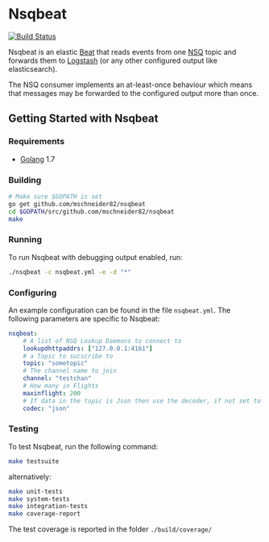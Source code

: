 # Nsqbeat

[![Build Status](https://travis-ci.org/mschneider82/nsqbeat.svg?branch=master)](https://travis-ci.org/mschneider82/nsqbeat)

Nsqbeat is an elastic [Beat](https://www.elastic.co/products/beats) that reads
events from one [NSQ](https://nsq.io) topic and forwards them to
[Logstash](https://www.elastic.co/products/logstash) (or any other configured output like elasticsearch).

The NSQ consumer implements an at-least-once behaviour which means that
messages may be forwarded to the configured output more than once.

## Getting Started with Nsqbeat

### Requirements

* [Golang](https://golang.org/dl/) 1.7

### Building

```sh
# Make sure $GOPATH is set
go get github.com/mschneider82/nsqbeat
cd $GOPATH/src/github.com/mschneider82/nsqbeat
make
```

### Running

To run Nsqbeat with debugging output enabled, run:

```sh
./nsqbeat -c nsqbeat.yml -e -d "*"
```

### Configuring

An example configuration can be found in the file `nsqbeat.yml`. The following
parameters are specific to Nsqbeat:

```yaml
nsqbeat:
    # A list of NSQ Lookup Daemons to connect to
    lookupdhttpaddrs: ["127.0.0.1:4161"]
    # a Topic to sucscribe to
    topic: "sometopic"
    # The channel name to join
    channel: "testchan"
    # How many in Flights
    maxinflight: 200
    # If data in the topic is Json then use the decoder, if not set to something else like plain
    codec: "json"

```

### Testing

To test Nsqbeat, run the following command:

```sh
make testsuite
```

alternatively:

```sh
make unit-tests
make system-tests
make integration-tests
make coverage-report
```

The test coverage is reported in the folder `./build/coverage/`
